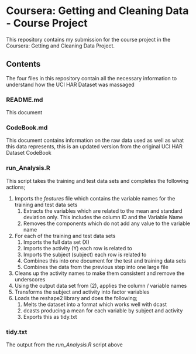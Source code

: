 # Coursera: Getting and Cleaning Data - Course Project

This repository contains my submission for the course project in the Coursera: Getting and Cleaning Data Project.

## Contents
The four files in this repository contain all the necessary information to understand how the UCI HAR Dataset was massaged

### README.md
This document

### CodeBook.md
This document contains information on the raw data used as well as what this data represents, this is an updated version from the original UCI HAR Dataset CodeBook

### run_Analysis.R
This script takes the training and test data sets and completes the following actions;

1. Imports the *features* file which contains the variable names for the training and test data sets
	1. Extracts the variables which are related to the mean and standard deviation only. This includes the column ID and the Variable Name
	2. Removes the components which do not add any value to the variable name
2. For each of the training and test data sets
	1. Imports the full data set (X)
	2. Imports the activity (Y) each row is related to
	3. Imports the subject (subject) each row is related to
	4. Combines this into one document for the test and training data sets
	5. Combines the data from the previous step into one large file
3. Cleans up the activity names to make them consistent and remove the underscores
4. Using the output data set from (2), applies the column / variable names
5. Transforms the subject and activity into factor variables
6. Loads the reshape2 library and does the following;
	1. Melts the dataset into a format which works well with dcast
	2. dcasts producing a mean for each variable by subject and activity
	3. Exports this as tidy.txt

### tidy.txt
The output from the *run_Analysis.R* script above